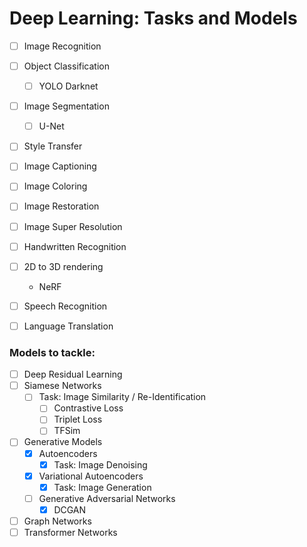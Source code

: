 # Deep Learning: Tasks and Models

- [ ] Image Recognition
- [ ] Object Classification
    - [ ] YOLO Darknet
- [ ] Image Segmentation
  - [ ] U-Net
- [ ] Style Transfer
- [ ] Image Captioning
- [ ] Image Coloring
- [ ] Image Restoration
- [ ] Image Super Resolution
- [ ] Handwritten Recognition
- [ ] 2D to 3D rendering
  - NeRF
- [ ] Speech Recognition
- [ ] Language Translation



### Models to tackle:
- [ ] Deep Residual Learning
- [ ] Siamese Networks
  - [ ] Task: Image Similarity / Re-Identification
    - [ ] Contrastive Loss
    - [ ] Triplet Loss
    - [ ] TFSim
- [ ] Generative Models
  - [x] Autoencoders
    - [x] Task: Image Denoising
  - [x] Variational Autoencoders
    - [x] Task: Image Generation
  - [ ] Generative Adversarial Networks
    - [x] DCGAN
- [ ] Graph Networks
- [ ] Transformer Networks
